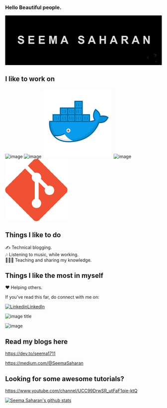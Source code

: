 ### Hello Beautiful people.

![image](https://github.com/seema1711/seema1711/blob/master/ezgif.com-video-to-gif.gif)

## I like to work on

![image](https://github.com/seema1711/seema1711/blob/master/download%20(1).png)
![image](https://github.com/seema1711/seema1711/blob/master/download.jpg)
![image](https://github.com/seema1711/seema1711/blob/master/download.png)
![image](https://github.com/seema1711/seema1711/blob/master/redhat.png)
![image](https://github.com/seema1711/seema1711/blob/master/git.png)

## Things I like to do
 ✍ Technical blogging.  
 🎶 Listening to music, while working.  
 👩🏻‍🏫 Teaching and sharing my knowledge.  
 
## Things I like the most in myself
❤ Helping others.  

If you've read this far, do connect with me on:  

[![Linkedin](https://i.stack.imgur.com/gVE0j.png)LinkedIn](https://www.linkedin.com/in/seemasaharan)  

![image title](https://rushter.com/counter.svg)  

![image](https://img.shields.io/twitter/follow/SeemaSaharan5?style=social)

## Read my blogs here

https://dev.to/seema1711  

https://medium.com/@SeemaSaharan

## Looking for some awesome tutorials?
https://www.youtube.com/channel/UCC99DrwSR_utFaF1qie-ktQ


[![Seema Saharan's github stats](https://github-readme-stats.vercel.app/api?username=seema1711)](https://github.com/seema1711/github-readme-stats)
